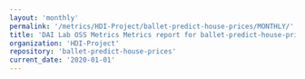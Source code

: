 ```yaml
---
layout: 'monthly'
permalink: '/metrics/HDI-Project/ballet-predict-house-prices/MONTHLY/'
title: 'DAI Lab OSS Metrics Metrics report for ballet-predict-house-prices | MONTHLY-REPORT-2020-01-01'
organization: 'HDI-Project'
repository: 'ballet-predict-house-prices'
current_date: '2020-01-01'
---
```

